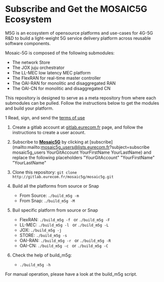 # Subscribe and Get the MOSAIC5G Ecosystem  
M5G is an ecosystem of opensource platforms and use-cases for 4G-5G R&D to build a light-weight 5G service delivery platform across reusable software components. 

Mosaic-5G is composed of the following submodules:

* The network Store 
* The JOX juju orchestrator
* The LL-MEC low latency MEC platform
* The FlexRAN for real-time master controller
* The OAI-RAN for monolitic and disaggregated RAN
* The OAI-CN  for monolitic and disaggregated CN

This repository is designed to serve as a meta repository from where each 
submodules can be pulled. Follow the instructions below to get the modules and build your platform.


1  Read, sign, and send the [terms of use]()

1. Create a gitlab account at [gitlab.eurecom.fr](http://gitlab.eurecom.fr) page, and follow the instructions to create a user acount.

1. Subscribe to [**Mosaic5G**](mailto:mosaic5g_users@lists.eurecom.fr) by clicking at [subscribe](mailto:mailto:mosaic5g_users@lists.eurecom.fr?subject=subscribe mosaic5g_users YourGitAccount YourFirstName YourLastName) and replace the following placeholders "YourGitAccount" "YourFirstName" "YourLastName"

1. Clone this repository:  `git clone http://gitlab.eurecom.fr/mosaic5g/mosaic5g.git`

1. Build all the platforms from source or Snap  
    * From Source: `./build_m5g -m `
    * From Snap:   `./build_m5g -M `

1. Buil specific platform from source or Snap
    * FlexRAN: `./build_m5g -f ` or `./build_m5g -F `
    * LL-MEC: `./build_m5g -l `  or `./build_m5g -L `
    * JOX: `./build_m5g -j `
    * STORE: `./build_m5g -s `
    * OAI-RAN: `./build_m5g -r `  or `./build_m5g -R `
    * OAI-CN: `./build_m5g -c `  or `./build_m5g -C `

1. Check the help of build_m5g:
    * `./build_m5g -h `


For manual operation, please have a look at the build_m5g script.
